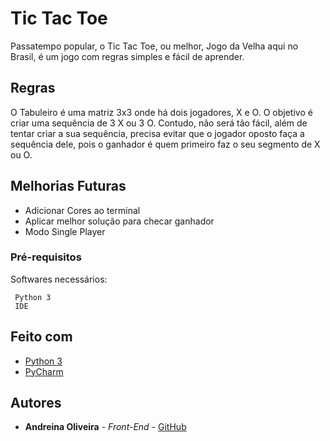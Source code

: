 # Tic Tac Toe

Passatempo popular, o Tic Tac Toe, ou melhor, Jogo da Velha aqui no Brasil, é um jogo com regras simples e fácil de aprender.

## Regras

O Tabuleiro é uma matriz 3x3 onde há dois jogadores, X e O. O objetivo é criar uma sequência de 3 X ou 3 O. Contudo, não será tão fácil, além de tentar criar a sua sequência, precisa evitar que o jogador oposto faça a sequência dele, pois o ganhador é quem primeiro faz o seu segmento de X ou O.

## Melhorias Futuras
- Adicionar Cores ao terminal
-	Aplicar melhor solução para checar ganhador
-	Modo Single Player

### Pré-requisitos

Softwares necessários:

```
 Python 3
 IDE
```

## Feito com

* [Python 3](https://www.python.org/downloads/)
* [PyCharm](https://www.jetbrains.com/pt-br/pycharm/download/#section=windows)

## Autores

* **Andreina Oliveira** - *Front-End* - [GitHub](https://github.com/andreinaoliveira)
